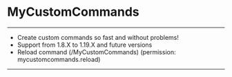 # MyCustomCommands

___

* Create custom commands so fast and without problems!
* Support from 1.8.X to 1.19.X and future versions
* Reload command (/MyCustomCommands) (permission: mycustomcommands.reload)

---